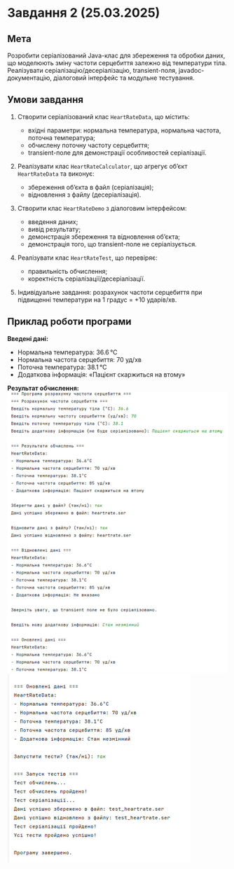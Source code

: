 # Завдання 2 (25.03.2025)

## Мета
Розробити серіалізований Java-клас для збереження та обробки даних, що моделюють зміну частоти серцебиття залежно від температури тіла. Реалізувати серіалізацію/десеріалізацію, transient-поля, javadoc-документацію, діалоговий інтерфейс та модульне тестування.

## Умови завдання

1. Створити серіалізований клас `HeartRateData`, що містить:
    - вхідні параметри: нормальна температура, нормальна частота, поточна температура;
    - обчислену поточну частоту серцебиття;
    - transient-поле для демонстрації особливостей серіалізації.

2. Реалізувати клас `HeartRateCalculator`, що агрегує об’єкт `HeartRateData` та виконує:
    - збереження об’єкта в файл (серіалізація);
    - відновлення з файлу (десеріалізація).

3. Створити клас `HeartRateDemo` з діалоговим інтерфейсом:
    - введення даних;
    - вивід результату;
    - демонстрація збереження та відновлення об’єкта;
    - демонстрація того, що transient-поле не серіалізується.

4. Реалізувати клас `HeartRateTest`, що перевіряє:
    - правильність обчислення;
    - коректність серіалізації/десеріалізації.

5. Індивідуальне завдання: розрахунок частоти серцебиття при підвищенні температури на 1 градус = +10 ударів/хв.

## Приклад роботи програми

**Введені дані:**
- Нормальна температура: 36.6 °C
- Нормальна частота серцебиття: 70 уд/хв
- Поточна температура: 38.1 °C
- Додаткова інформація: «Пацієнт скаржиться на втому»

**Результат обчислення:**
![2.2.jpg](2.2.jpg) ![2.1.jpg](2.1.jpg)